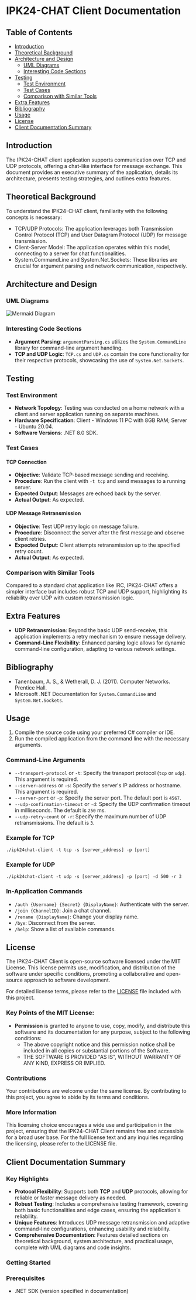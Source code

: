 # IPK24-CHAT Client Documentation

## Table of Contents
- [Introduction](#introduction)
- [Theoretical Background](#theoretical-background)
- [Architecture and Design](#architecture-and-design)
  - [UML Diagrams](#uml-diagrams)
  - [Interesting Code Sections](#interesting-code-sections)
- [Testing](#testing)
  - [Test Environment](#test-environment)
  - [Test Cases](#test-cases)
  - [Comparison with Similar Tools](#comparison-with-similar-tools)
- [Extra Features](#extra-features)
- [Bibliography](#bibliography)
- [Usage](#usage)
- [License](#license)
- [Client Documentation Summary](#client-documentation-summary)

## Introduction
The IPK24-CHAT client application supports communication over TCP and UDP protocols, offering a chat-like interface for message exchange. This document provides an executive summary of the application, details its architecture, presents testing strategies, and outlines extra features.

## Theoretical Background
To understand the IPK24-CHAT client, familiarity with the following concepts is necessary:
- TCP/UDP Protocols: The application leverages both Transmission Control Protocol (TCP) and User Datagram Protocol (UDP) for message transmission.
- Client-Server Model: The application operates within this model, connecting to a server for chat functionalities.
- System.CommandLine and System.Net.Sockets: These libraries are crucial for argument parsing and network communication, respectively.

## Architecture and Design
### UML Diagrams
![Mermaid Diagram](https://www.mermaidchart.com/raw/a3012c7c-990d-45fc-850c-e47d76e7742a?theme=dark&version=v0.1&format=svg)

### Interesting Code Sections
- **Argument Parsing**: `argumentParsing.cs` utilizes the `System.CommandLine` library for command-line argument handling.
- **TCP and UDP Logic**: `TCP.cs` and `UDP.cs` contain the core functionality for their respective protocols, showcasing the use of `System.Net.Sockets`.

## Testing
### Test Environment
- **Network Topology**: Testing was conducted on a home network with a client and server application running on separate machines.
- **Hardware Specification**: Client - Windows 11 PC with 8GB RAM; Server - Ubuntu 20.04.
- **Software Versions**: .NET 8.0 SDK.
### Test Cases
#### TCP Connection
- **Objective**: Validate TCP-based message sending and receiving.
- **Procedure**: Run the client with `-t tcp` and send messages to a running server.
- **Expected Output**: Messages are echoed back by the server.
- **Actual Output**: As expected.
#### UDP Message Retransmission
- **Objective**: Test UDP retry logic on message failure.
- **Procedure**: Disconnect the server after the first message and observe client retries.
- **Expected Output**: Client attempts retransmission up to the specified retry count.
- **Actual Output**: As expected.
### Comparison with Similar Tools
Compared to a standard chat application like IRC, IPK24-CHAT offers a simpler interface but includes robust TCP and UDP support, highlighting its reliability over UDP with custom retransmission logic.

## Extra Features
- **UDP Retransmission**: Beyond the basic UDP send-receive, this application implements a retry mechanism to ensure message delivery.
- **Command-Line Flexibility**: Enhanced parsing logic allows for dynamic command-line configuration, adapting to various network settings.

## Bibliography
- Tanenbaum, A. S., & Wetherall, D. J. (2011). Computer Networks. Prentice Hall.
- Microsoft .NET Documentation for `System.CommandLine` and `System.Net.Sockets`.

## Usage

1. Compile the source code using your preferred C# compiler or IDE.
2. Run the compiled application from the command line with the necessary arguments.

### Command-Line Arguments

- `--transport-protocol` or `-t`: Specify the transport protocol (`tcp` or `udp`). This argument is required.
- `--server-address` or `-s`: Specify the server's IP address or hostname. This argument is required.
- `--server-port` or `-p`: Specify the server port. The default port is `4567`.
- `--udp-confirmation-timeout` or `-d`: Specify the UDP confirmation timeout in milliseconds. The default is `250` ms.
- `--udp-retry-count` or `-r`: Specify the maximum number of UDP retransmissions. The default is `3`.

### Example for TCP

```shell
./ipk24chat-client -t tcp -s [server_address] -p [port]
```
### Example for UDP

```shell
./ipk24chat-client -t udp -s [server_address] -p [port] -d 500 -r 3
```
### In-Application Commands

- `/auth {Username} {Secret} {DisplayName}`: Authenticate with the server.
- `/join {ChannelID}`: Join a chat channel.
- `/rename {DisplayName}`: Change your display name.
- `/bye`: Disconnect from the server.
- `/help`: Show a list of available commands.

## License

The IPK24-CHAT Client is open-source software licensed under the MIT License. This license permits use, modification, and distribution of the software under specific conditions, promoting a collaborative and open-source approach to software development.

For detailed license terms, please refer to the [LICENSE](./LICENSE) file included with this project.

### Key Points of the MIT License:

- **Permission** is granted to anyone to use, copy, modify, and distribute this software and its documentation for any purpose, subject to the following conditions:
  - The above copyright notice and this permission notice shall be included in all copies or substantial portions of the Software.
  - THE SOFTWARE IS PROVIDED "AS IS", WITHOUT WARRANTY OF ANY KIND, EXPRESS OR IMPLIED.

### Contributions

Your contributions are welcome under the same license. By contributing to this project, you agree to abide by its terms and conditions.

### More Information

This licensing choice encourages a wide use and participation in the project, ensuring that the IPK24-CHAT Client remains free and accessible for a broad user base. For the full license text and any inquiries regarding the licensing, please refer to the LICENSE file.

## Client Documentation Summary

### Key Highlights

- **Protocol Flexibility**: Supports both **TCP** and **UDP** protocols, allowing for reliable or faster message delivery as needed.
- **Robust Testing**: Includes a comprehensive testing framework, covering both basic functionalities and edge cases, ensuring the application's reliability.
- **Unique Features**: Introduces UDP message retransmission and adaptive command-line configurations, enhancing usability and reliability.
- **Comprehensive Documentation**: Features detailed sections on theoretical background, system architecture, and practical usage, complete with UML diagrams and code insights.

### Getting Started

### Prerequisites
- .NET SDK (version specified in documentation)
